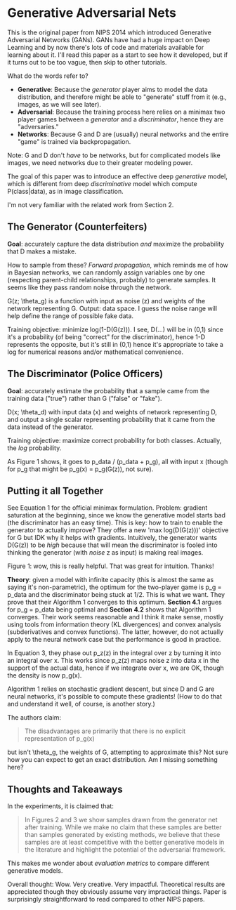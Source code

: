 # Generative Adversarial Nets

This is the original paper from NIPS 2014 which introduced Generative
Adversarial Networks (GANs). GANs have had a huge impact on Deep Learning and by
now there's lots of code and materials available for learning about it. I'll
read this paper as a start to see how it developed, but if it turns out to be
too vague, then skip to other tutorials.

What do the words refer to?

- **Generative**: Because the *generator* player aims to model the data
  distribution, and therefore might be able to "generate" stuff from it (e.g.,
  images, as we will see later).
- **Adversarial**: Because the training process here relies on a minimax two
  player games between a *generator* and a *discriminator*, hence they are
  "adversaries."
- **Networks**: Because G and D are (usually) neural networks and the entire
  "game" is trained via backpropagation.

Note: G and D don't *have* to be networks, but for complicated models like
images, we need networks due to their greater modeling power.

The goal of this paper was to introduce an effective deep *generative* model,
which is different from deep *discriminative* model which compute P(class|data),
as in image classification.

I'm not very familiar with the related work from Section 2.


## The Generator (Counterfeiters)

**Goal**: accurately capture the data distribution *and* maximize the
probability that D makes a mistake.

How to sample from these? *Forward propagation*, which reminds me of how in
Bayesian networks, we can randomly assign variables one by one (respecting
parent-child relationships, probably) to generate samples. It seems like they
pass random noise through the network.

G(z; \theta_g) is a function with input as noise (z) and weights of the network
representing G. Output: data space. I guess the noise range will help define the
range of possible fake data.

Training objective: minimize log(1-D(G(z))). I see, D(...) will be in (0,1)
since it's a probability (of being "correct" for the discriminator), hence 1-D
represents the opposite, but it's still in (0,1) hence it's appropriate to take
a log for numerical reasons and/or mathematical convenience.


## The Discriminator (Police Officers)

**Goal**: accurately estimate the probability that a sample came from the
training data ("true") rather than G ("false" or "fake").

D(x; \theta_d) with input data (x) and weights of network representing D, and
output a single scalar representing probability that it came from the data
instead of the generator.

Training objective: maximize correct probability for both classes. Actually, the
*log* probability.

As Figure 1 shows, it goes to p_data / (p_data + p_g), all with input x (though
for p_g that might be p_g(x) = p_g(G(z)), not sure).


## Putting it all Together

See Equation 1 for the official minimax formulation. Problem: gradient
saturation at the beginning, since we know the generative model starts bad (the
discriminator has an easy time). This is key: how to train to enable the
generator to actually improve? They offer a new 'max log(D(G(z)))' objective for G
but IDK why it helps with gradients. Intuitively, the generator wants D(G(z)) to
be *high* because that will mean the discriminator is fooled into thinking the
generator (with *noise* z as input) is making real images.

Figure 1: wow, this is really helpful. That was great for intuition. Thanks!

**Theory**: given a model with infinite capacity (this is almost the same as
saying it's non-parametric), the optimum for the two-player game is p_g = p_data
and the discriminator being stuck at 1/2. This is what we want. They prove that
their Algorithm 1 converges to this optimum. **Section 4.1** argues for p_g =
p_data being optimal and **Section 4.2** shows that Algorithm 1 converges. Their
work seems reasonable and I think it make sense, mostly using tools from
information theory (KL divergences) and convex analysis (subderivatives and
convex functions). The latter, however, do not actually apply to the neural
network case but the performance is good in practice.

In Equation 3, they phase out p_z(z) in the integral over z by turning it into
an integral over x. This works since p_z(z) maps noise z into data x in the
support of the actual data, hence if we integrate over x, we are OK, though the
density is now p_g(x).

Algorithm 1 relies on stochastic gradient descent, but since D and G are neural
networks, it's possible to compute these gradients! (How to do that and
understand it well, of course, is another story.)

The authors claim:

> The disadvantages are primarily that there is no explicit representation of
> p_g(x)

but isn't \theta_g, the weights of G, attempting to approximate this? Not sure
how you can expect to get an exact distribution. Am I missing something here?


## Thoughts and Takeaways

In the experiments, it is claimed that:

> In Figures 2 and 3 we show samples drawn from the generator net after
> training.  While we make no claim that these samples are better than samples
> generated by existing methods, we believe that these samples are at least
> competitive with the better generative models in the literature and highlight
> the potential of the adversarial framework.

This makes me wonder about *evaluation metrics* to compare different generative
models.

Overall thought: Wow. Very creative. Very impactful. Theoretical results
are appreciated though they obviously assume very impractical things. Paper is
surprisingly straightforward to read compared to other NIPS papers.

